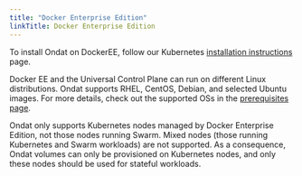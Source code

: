 ```yaml
---
title: "Docker Enterprise Edition"
linkTitle: Docker Enterprise Edition
---
```


To install Ondat on DockerEE, follow our Kubernetes [installation instructions](/docs/install/kubernetes) page.

Docker EE and the Universal Control Plane can run on different Linux
distributions. Ondat supports RHEL, CentOS, Debian, and selected Ubuntu
images. For more details, check out the supported OSs in the
[prerequisites page](/docs/prerequisites/systemconfiguration).

Ondat only supports Kubernetes nodes managed by Docker Enterprise Edition,
not those nodes running Swarm. Mixed nodes (those running Kubernetes and Swarm
workloads) are not supported. As a consequence, Ondat volumes can only be
provisioned on Kubernetes nodes, and only these nodes should be used for
stateful workloads.
